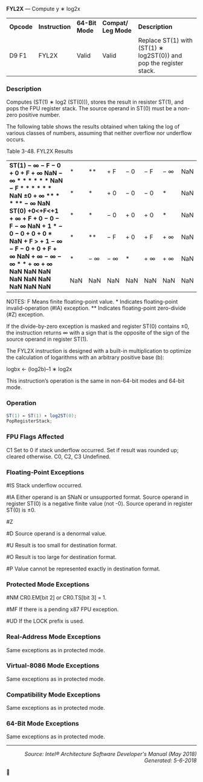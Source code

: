 <b>FYL2X</b> — Compute y ∗ log2x
<table>
	<tr>
		<td><b>Opcode</b></td>
		<td><b>Instruction</b></td>
		<td><b>64-Bit Mode</b></td>
		<td><b>Compat/ Leg Mode</b></td>
		<td><b>Description</b></td>
	</tr>
	<tr>
		<td>D9 F1</td>
		<td>FYL2X</td>
		<td>Valid</td>
		<td>Valid</td>
		<td>Replace ST(1) with (ST(1) ∗ log2ST(0)) and pop the register stack.</td>
	</tr>
</table>


### Description
Computes (ST(1) ∗ log2 (ST(0))), stores the result in resister ST(1), and pops the FPU register stack. The source
operand in ST(0) must be a non-zero positive number.

The following table shows the results obtained when taking the log of various classes of numbers, assuming that
neither overflow nor underflow occurs.

Table 3-48.  FYL2X Results
<table>
	<tr>
		<td colspan=8 rowspan=7><b>ST(1) − ∞ − F − 0 + 0 + F + ∞ NaN − ∞ * * * * * * NaN − F * * * * * * NaN ±0 + ∞ ** * * ** − ∞ NaN ST(0) +0<+F<+1 + ∞ + F + 0 − 0 − F − ∞ NaN + 1 * − 0 − 0 + 0 + 0 * NaN + F > + 1 − ∞ − F − 0 + 0 + F + ∞ NaN + ∞ − ∞ − ∞ * * + ∞ + ∞ NaN NaN NaN NaN NaN NaN NaN NaN NaN</b></td>
	</tr>
	<tr>
		<td>*</td>
		<td>**</td>
		<td>+ F</td>
		<td>− 0</td>
		<td>− F</td>
		<td>− ∞</td>
		<td>NaN</td>
	</tr>
	<tr>
		<td>*</td>
		<td>*</td>
		<td>+ 0</td>
		<td>− 0</td>
		<td>− 0</td>
		<td>*</td>
		<td>NaN</td>
	</tr>
	<tr>
		<td>*</td>
		<td>*</td>
		<td>− 0</td>
		<td>+ 0</td>
		<td>+ 0</td>
		<td>*</td>
		<td>NaN</td>
	</tr>
	<tr>
		<td>*</td>
		<td>**</td>
		<td>− F</td>
		<td>+ 0</td>
		<td>+ F</td>
		<td>+ ∞</td>
		<td>NaN</td>
	</tr>
	<tr>
		<td>*</td>
		<td>− ∞</td>
		<td>− ∞</td>
		<td>*</td>
		<td>+ ∞</td>
		<td>+ ∞</td>
		<td>NaN</td>
	</tr>
	<tr>
		<td>NaN</td>
		<td>NaN</td>
		<td>NaN</td>
		<td>NaN</td>
		<td>NaN</td>
		<td>NaN</td>
		<td>NaN</td>
	</tr>
</table>

NOTES:
F Means finite floating-point value.
\* Indicates floating-point invalid-operation (\#IA) exception.
\*\* Indicates floating-point zero-divide (\#Z) exception.

If the divide-by-zero exception is masked and register ST(0) contains ±0, the instruction returns ∞ with a sign that
is the opposite of the sign of the source operand in register ST(1).

The FYL2X instruction is designed with a built-in multiplication to optimize the calculation of logarithms with an
arbitrary positive base (b):

logbx ← (log2b)–1 ∗ log2x

This instruction’s operation is the same in non-64-bit modes and 64-bit mode.

### Operation

```java
ST(1) ← ST(1) ∗ log2ST(0);
PopRegisterStack;
```
### FPU Flags Affected

C1
Set to 0 if stack underflow occurred.
Set if result was rounded up; cleared otherwise.
C0, C2, C3
Undefined.

### Floating-Point Exceptions
<p>#IS
Stack underflow occurred.
<p>#IA
Either operand is an SNaN or unsupported format.
Source operand in register ST(0) is a negative finite value
(not -0).
Source operand in register ST(0) is ±0.
<p>#Z
<p>#D
Source operand is a denormal value.
<p>#U
Result is too small for destination format.
<p>#O
Result is too large for destination format.
<p>#P
Value cannot be represented exactly in destination format.

### Protected Mode Exceptions

<p>#NM
CR0.EM[bit 2] or CR0.TS[bit 3] = 1.
<p>#MF
If there is a pending x87 FPU exception.
<p>#UD
If the LOCK prefix is used.

### Real-Address Mode Exceptions

Same exceptions as in protected mode.

### Virtual-8086 Mode Exceptions

Same exceptions as in protected mode.

### Compatibility Mode Exceptions

Same exceptions as in protected mode.

### 64-Bit Mode Exceptions

Same exceptions as in protected mode.

 --- 
<p align="right"><i>Source: Intel® Architecture Software Developer's Manual (May 2018)<br>Generated: 5-6-2018</i></p>
